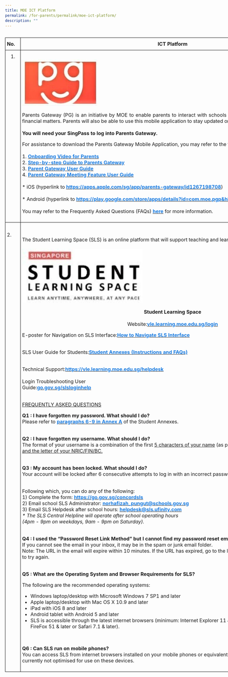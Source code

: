 ```yaml
---
title: MOE ICT Platform
permalink: /for-parents/permalink/moe-ict-platform/
description: ""
---
```

<!--table style for the service providers information -->
<style type="text/css">
.tg  {border-collapse:collapse;border-spacing:0;margin:0px auto;}
.tg td{border-color:black;border-style:solid;border-width:1px;font-family:Arial, sans-serif;font-size:14px;
  overflow:hidden;padding:10px 5px;word-break:normal;}
.tg .tg-info{font-family:inherit;font-size:16px;text-align:left;vertical-align:top}
.tg .tg-title{font-family:inherit;font-size:16px;text-align:left;vertical-align:middle}
</style>
<br>

<!--table grid for the service providers information -->
<table class="tg" style="undefined;table-layout: fixed; width: 1050px">
<colgroup>
<col style="width: 50px">
<col style="width: 1000px">
</colgroup>

<!--service providers heading -->
<tbody>
<tr>
	<td class="tg-title"><b>No.</b></td>
	<td style="text-align:center;" class="tg-title"><b>ICT Platform</b></td>
</tr>
<tr>
	<td style="text-align:center" class="tg-info">1.</td>
	<td class="tg-title"><br><img src="/images/parents-gateway.jpeg" style="width:25%">
	<p style="text-align:justify">Parents Gateway (PG) is an initiative by MOE to enable parents to interact with schools more conveniently on administrative and financial matters. Parents will also be able to use this mobile application to stay updated on school's programmes and activities.  
<br><br>
<b>You will need your SingPass to log into Parents Gateway.</b>&nbsp;
<br>
</p><p style="text-align:justify">For assistance to download the Parents Gateway Mobile Application, you may refer to the following:
<br><br>
	1. <a href="https://youtu.be/02uYTlYD1P4" target="_blank" rel="noopener noreferrer"><b style="text-decoration:none;color:#1A7BDF">Onboarding Video for Parents</b></a><br>
2.&nbsp;<a href="/files/Step-by-step-Guide-to-Parents-Gateway.pdf" target="_blank" rel="noopener noreferrer"><span style="text-decoration:none;color:#1A7BDF"><b>Step-by-step Guide to Parents Gateway</b></span></a><br>
3.&nbsp;<a href="/files/PG Mobile App User Guide.pdf" target="_blank" rel="noopener noreferrer"><span style="text-decoration:none;color:#1A7BDF"><b>Parent Gateway User Guide</b></span></a><br>
	4.&nbsp;<a href="/files/PG Mobile App Meetings Feature User Guide.pdf" target="_blank" rel="noopener noreferrer"><span style="text-decoration:none;color:#1A7BDF"><b>Parent Gateway Meeting Feature User Guide</b></span></a><br><br>
* iOS (hyperlink to&nbsp;<a href="https://apps.apple.com/sg/app/parents-gateway/id1267198708" target="_blank" rel="noopener noreferrer"><b style="text-decoration:none;color:#1A7BDF">https://apps.apple.com/sg/app/parents-gateway/id1267198708</b></a>)
<br><br>
* Android (hyperlink to <a href="https://play.google.com/store/apps/details?id=com.moe.pgp&amp;hl=en\_SG" target="_blank" rel="noopener noreferrer"><b style="text-decoration:none;color:#1A7BDF">https://play.google.com/store/apps/details?id=com.moe.pgp&amp;hl=en_SG</b></a>)
<br><br>
You may refer to the Frequently Asked Questions (FAQs) <a href="/files/FAQs-for-Parents-Gateway.pdf" target="_blank" rel="noopener noreferrer"><span style="text-decoration:none;color:#1A7BDF"><b>here</b></span></a> for more information.</p>
</td>
</tr>
<tr>
	<td class="tg-info"><br>2.</td>
	<td class="tg-title"><br><p>The Student Learning Space (SLS) is an online platform that will support teaching and learning in the school.  
<br><br>
<img src="/images/SLS.jpeg" style="width:40%">

</p><center><b>Student Learning Space</b></center>&nbsp;
<center>Website:<a href="https://vle.learning.moe.edu.sg/login" target="_blank" rel="noopener noreferrer"><span style="text-decoration:none;color:#1A7BDF"><b>vle.learning.moe.edu.sg/login</b></span></a></center>  

<p>E-poster for Navigation on SLS Interface:<a href="/files/Student-E-Poster-for-Navigation-on-SLS.pdf" target="_blank" rel="noopener noreferrer"><span style="text-decoration:none;color:#1A7BDF"><b>How to Navigate SLS Interface</b></span></a>
<br><br>
</p><p>SLS User Guide for Students:<a href="/files/2-Annexes-to-Letter-to-Parents.pdf" target="_blank" rel="noopener noreferrer"><span style="text-decoration:none;color:#1A7BDF"><b>Student Annexes (Instructions and FAQs)</b></span></a>
<br><br>
</p><p>Technical Support:<a href="https://vle.learning.moe.edu.sg/helpdesk" target="_blank" rel="noopener noreferrer"><span style="text-decoration:none;color:#1A7BDF"><b>https://vle.learning.moe.edu.sg/helpdesk</b></span></a> 
<br><br>
Login Troubleshooting User<br>Guide:<a href="http://go.gov.sg/slsloginhelp" target="_blank" rel="noopener noreferrer"><span style="text-decoration:none;color:#1A7BDF"><b>go.gov.sg/slsloginhelp</b></span></a> 
<br><br>
</p><p><u>FREQUENTLY ASKED QUESTIONS</u>
<br>
</p><p><b>Q1 : I have forgotten&nbsp;my password. What should I do?</b><br>  
Please refer to&nbsp;<a href="/files/2-Annexes-to-Letter-to-Parents.pdf" target="_blank" rel="noopener noreferrer"><span style="text-decoration:none;color:#1A7BDF"><b>paragraphs 6-9 in Annex A</b></span></a> of the Student Annexes.
<br><br> 
</p><p><b>Q2 : I have forgotten my username. What should I do?</b><br>   
	The format of your username is a combination of the first&nbsp;<u>5 characters of your name</u>&nbsp;(as per your birth certificate), the&nbsp;<u>last 4 digits and the letter of your NRIC/FIN/BC.</u>  
<br><br>
</p><p><b>Q3 : My account has been locked. What should I do?</b><br> 
Your account will be locked after 6 consecutive attempts to log in with an incorrect password.  
<br><br>

</p><p>Following which, you can do any of the following:
<br>
1) Complete the form: <a href="https://go.gov.sg/concordsls" target="_blank" rel="noopener noreferrer"><span style="text-decoration:none;color:#1A7BDF"><b>https://go.gov.sg/concordsls</b></span></a>
<br>
2) Email school SLS Administrator:&nbsp;<a href="mailto:norhafizah_pungut@schools.gov.sg" target="_blank" rel="noopener noreferrer"><span style="text-decoration:none;color:#1A7BDF"><b>norhafizah_pungut@schools.gov.sg</b></span></a>
<br>
3) Email SLS Helpdesk after school hours: <a href="mailto:helpdesk@sls.ufinity.com" target="_blank" rel="noopener noreferrer"><span style="text-decoration:none;color:#1A7BDF"><b>helpdesk@sls.ufinity.com</b></span></a>&nbsp;
<br>
<em>* The SLS Central Helpline will operate after school operating hours</em>
<br>
<em>(4pm - 9pm on weekdays, 9am - 9pm on Saturday).</em>
<br><br>
</p><p><b>Q4 : I used the “Password Reset Link Method” but I cannot find my password reset email. What can I do?</b>  
<br>
If you cannot see the email in your inbox, it may be in the spam or junk email folder.
<br>
Note: The URL in the email will expire within 10 minutes. If the URL has expired, go to the login page and select "Forgot Password" to try again.
<br><br>
  
</p><p><b>Q5 : What are the Operating System and Browser Requirements for SLS?</b>  
<br>
</p><p>The following are the recommended operating systems:
<br>
</p><ul>
	<li>Windows laptop/desktop with Microsoft Windows 7 SP1 and later</li>
<li>Apple laptop/desktop with Mac OS X 10.9 and later</li>
<li>iPad with iOS 8 and later</li>
<li>Android tablet with Android 5 and later</li>
<li>SLS is accessible through the latest internet browsers (minimum: Internet Explorer 11 &amp; later, Google Chrome 51 &amp; later, FireFox 51 &amp; later or Safari 7.1 &amp; later).</li>
</ul>
<br>

<p><b>Q6 : Can SLS run on mobile phones?</b>
<br>
You can access SLS from internet browsers installed on your mobile phones or equivalent devices. However, the system is currently not optimised for use on these devices.</p></td></tr></tbody></table>